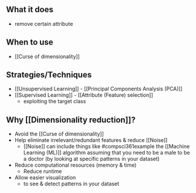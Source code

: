 ## What it does
- remove certain attribute
## When to use
- [[Curse of dimensionality]]
## Strategies/Techniques
- [[Unsupervised Learning]] - [[Principal Components Analysis (PCA)]]
- [[Supervised Learning]] - [[Attribute (Feature) selection]]
	- exploiting the target class
## Why [[Dimensionality reduction]]?
- Avoid the [[Curse of dimensionality]]
- Help eliminate irrelevant/redundant features & reduce [[Noise]]
	- [[Noise]] can include things like #compsci361example the [[Machine Learning (ML)]] algorithm assuming that you need to be a male to be a doctor (by looking at specific patterns in your dataset)
- Reduce computational resources (memory & time)
	- Reduce runtime
- Allow easier visualization
	- to see & detect patterns in your dataset
